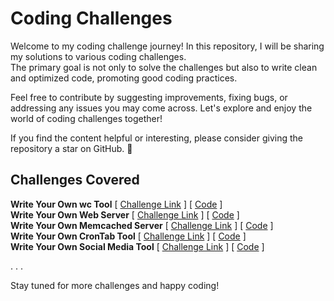 # Coding Challenges

Welcome to my coding challenge journey! In this repository, I will be sharing my solutions to various coding challenges.\
The primary goal is not only to solve the challenges but also to write clean and optimized code, promoting good coding practices.

Feel free to contribute by suggesting improvements, fixing bugs, or addressing any issues you may come across. Let's explore and enjoy the world of coding challenges together!

If you find the content helpful or interesting, please consider giving the repository a star on GitHub. 🌟

## Challenges Covered

**Write Your Own wc Tool** [ [Challenge Link](https://codingchallenges.fyi/challenges/challenge-wc) ] [ [Code](https://github.com/Abhi3685/Coding-Challenges/tree/main/Challenge%231) ] \
**Write Your Own Web Server** [ [Challenge Link](https://codingchallenges.fyi/challenges/challenge-webserver) ] [ [Code](https://github.com/Abhi3685/Coding-Challenges/tree/main/WebServer) ] \
**Write Your Own Memcached Server** [ [Challenge Link](https://codingchallenges.fyi/challenges/challenge-memcached/) ] [ [Code](https://github.com/Abhi3685/Coding-Challenges/tree/main/Memcached) ] \
**Write Your Own CronTab Tool** [ [Challenge Link](https://codingchallenges.fyi/challenges/challenge-cron/) ] [ [Code](https://github.com/Abhi3685/Coding-Challenges/tree/main/CronTab) ] \
**Write Your Own Social Media Tool** [ [Challenge Link](https://codingchallenges.fyi/challenges/challenge-sm-tool/) ] [ [Code](https://github.com/Abhi3685/Coding-Challenges/tree/main/SocialMedia) ]

.
.
.

Stay tuned for more challenges and happy coding!
